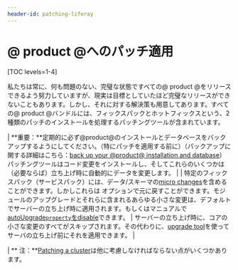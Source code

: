 ```yaml
---
header-id: patching-liferay
---
```


# @ product @へのパッチ適用

[TOC levels=1-4]

私たちは常に、何も問題のない、完璧な状態ですべての@ product @をリリースできるよう努力していますが、現実は目標としていたほど完璧なリリースができないこともあります。しかし、それに対する解決策も用意してあります。すべての@ product @バンドルには、フィックスパックとホットフィックスという、2種類のパッチのインストールを処理するパッチングツールが含まれています。

| **重要：**定期的に必ず@product@のインストールとデータベースをバックアップするようにしてください。（特にパッチを適用する前に）（パックアップに関する詳細はこちら：[back up your @product@ installation and database](/discover/deployment/-/knowledge_base/7-1/backing-up-a-liferay-installation)）パッチングツールはコード変更をインストールし、そしてこれらのいくつかは（必要ならば）立ち上げ時に自動的にデータを変更します。
| 
|  特定のフィックスパック（サービスパック）には、データ/スキーマの[micro changes](/develop/tutorials/-/knowledge_base/7-1/meaningful-schema-versioning#micro-change-examples)を含めることができます。しかしこれらは オプションで元に戻すことができます。モジュールのアップグレードとそれらに含まれるあらゆる小さな変更は、デフォルトでサーバーの立ち上げ時に適用されます。もしくはマニュアルで[autoUpgrade`property`をdisable](/discover/deployment/-/knowledge_base/7-1/running-the-upgrade#configuring-module-upgrades)できます。
| サーバーの立ち上げ時に、コアの小さな変更のすべてがスキップされます。その代わりに、[upgrade tool](/discover/deployment/-/knowledge_base/7-1/upgrading-to-liferay-71)を使ってサーバの立ち上げ前にそれを適用できます。
| 

| ** 注：**[Patching a cluster](/discover/deployment/-/knowledge_base/7-1/updating-a-cluster)は他に考慮しなければならない点がいくつかあります。
